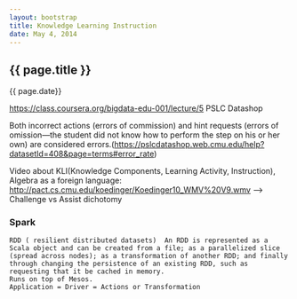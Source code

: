 ```yaml
---
layout: bootstrap
title: Knowledge Learning Instruction
date: May 4, 2014
---
```

<div class="blog-post">
            <h2 class="blog-post-title">{{ page.title }}</h2>
            <p class="blog-post-meta">{{ page.date}}</p>

https://class.coursera.org/bigdata-edu-001/lecture/5 PSLC Datashop

Both incorrect actions (errors of commission) and hint requests (errors of omission—the student did not know how to perform the step on his or her own) are considered errors.(https://pslcdatashop.web.cmu.edu/help?datasetId=408&page=terms#error_rate)

Video about KLI(Knowledge Components, Learning Activity, Instruction), Algebra as a foreign language: http://pact.cs.cmu.edu/koedinger/Koedinger10_WMV%20V9.wmv --> Challenge vs Assist dichotomy 

### Spark
    RDD ( resilient distributed datasets)  An RDD is represented as a Scala object and can be created from a file; as a parallelized slice (spread across nodes); as a transformation of another RDD; and finally through changing the persistence of an existing RDD, such as requesting that it be cached in memory.
    Runs on top of Mesos.
    Application = Driver = Actions or Transformation 
    